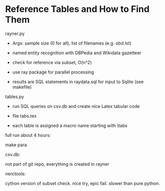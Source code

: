 # Reference Tables and How to Find Them

rayner.py

- Args: sample size (0 for all), list of filenames (e.g. obd.lst)

- named entity recognition with DBPedia and Wikidata gazetteer

- check for reference via subset, O(n^2)

- use ray package for parallel processing

- results are SQL statements in raydata.sql for input to Sqlite (see makefile)



tables.py

- run SQL queries on csv.db and create nice Latex tabular code

- file tabs.tex 

- each table is assigned a macro name starting with \tabs 


full run about 4 hours:

  make para


csv.db: 

not part of git repo, everything is created in rayner


nerctools: 

cython version of subset check.  nice try, epic fail. slower than pure python.
